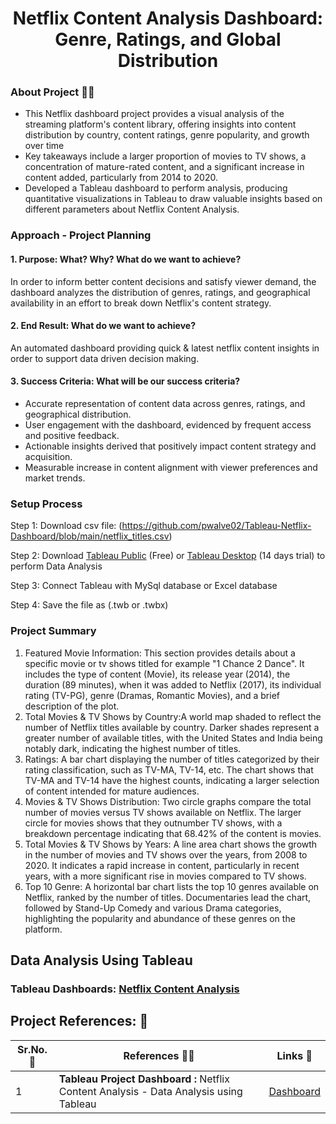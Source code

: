<h1 align="center">Netflix Content Analysis Dashboard: Genre, Ratings, and Global Distribution

### About Project 👨‍💻

- This Netflix dashboard project provides a visual analysis of the streaming platform's content library, offering insights into content distribution by country, content ratings, genre popularity, and growth over time
- Key takeaways include a larger proportion of movies to TV shows, a concentration of mature-rated content, and a significant increase in content added, particularly from 2014 to 2020.
- Developed a Tableau dashboard to perform analysis, producing quantitative visualizations in Tableau to draw valuable insights based on different parameters about Netflix Content Analysis.

### Approach - Project Planning 
  
#### 1. Purpose: What? Why? What do we want to achieve?
In order to inform better content decisions and satisfy viewer demand, the dashboard analyzes the distribution of genres, ratings, and geographical availability in an effort to break down Netflix's content strategy.

#### 2. End Result: What do we want to achieve?
An automated dashboard providing quick & latest netflix content insights in order to support data driven decision making.

#### 3. Success Criteria: What will be our success criteria?
- Accurate representation of content data across genres, ratings, and geographical distribution.
- User engagement with the dashboard, evidenced by frequent access and positive feedback.
- Actionable insights derived that positively impact content strategy and acquisition.
- Measurable increase in content alignment with viewer preferences and market trends.

### Setup Process
  
Step 1: Download csv file: (https://github.com/pwalve02/Tableau-Netflix-Dashboard/blob/main/netflix_titles.csv)

Step 2: Download [Tableau Public](https://www.tableau.com/products/public/download) (Free) or [Tableau Desktop](https://www.tableau.com/products/desktop/download) (14 days trial) to perform Data Analysis
  
Step 3: Connect Tableau with MySql database or Excel database
  
Step 4: Save the file as (.twb or .twbx)

### Project Summary

1. Featured Movie Information: This section provides details about a specific movie or tv shows titled for example "1 Chance 2 Dance". It includes the type of content (Movie), its release year (2014), the duration (89 minutes), when it was added to Netflix (2017), its individual rating (TV-PG), genre (Dramas, Romantic Movies), and a brief description of the plot.
2. Total Movies & TV Shows by Country:A world map shaded to reflect the number of Netflix titles available by country. Darker shades represent a greater number of available titles, with the United States and India being notably dark, indicating the highest number of titles.
3. Ratings: A bar chart displaying the number of titles categorized by their rating classification, such as TV-MA, TV-14, etc. The chart shows that TV-MA and TV-14 have the highest counts, indicating a larger selection of content intended for mature audiences.
4. Movies & TV Shows Distribution: Two circle graphs compare the total number of movies versus TV shows available on Netflix. The larger circle for movies shows that they outnumber TV shows, with a breakdown percentage indicating that 68.42% of the content is movies.
5. Total Movies & TV Shows by Years: A line area chart shows the growth in the number of movies and TV shows over the years, from 2008 to 2020. It indicates a rapid increase in content, particularly in recent years, with a more significant rise in movies compared to TV shows.
6. Top 10 Genre: A horizontal bar chart lists the top 10 genres available on Netflix, ranked by the number of titles. Documentaries lead the chart, followed by Stand-Up Comedy and various Drama categories, highlighting the popularity and abundance of these genres on the platform.


## Data Analysis Using Tableau 
  
### Tableau Dashboards: [Netflix Content Analysis](https://github.com/pwalve02/Tableau-Netflix-Dashboard/blob/main/dashboard%20Netflix.twbx)
	
## Project References: 🔗

|**Sr.No. 🔢**|**References 👨‍💻**| **Links :link:**|
|------|--------------------|---------------------|
|1| **Tableau Project Dashboard :** Netflix Content Analysis - Data Analysis using Tableau | [Dashboard](https://github.com/pwalve02/Tableau-Netflix-Dashboard/blob/main/dashboard%20Netflix.twbx)

  
  
